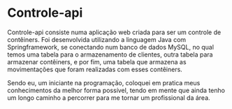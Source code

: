 # Controle-api

Controle-api consiste numa aplicação web criada para ser um controle de contêiners. Foi desenvolvida utilizando a linguagem Java com Springframework,
se conectando num banco de dados MySQL, no qual temos uma tabela para o armazenamento de clientes,
outra tabela para armazenar contêiners, e por fim, uma tabela que armazena as movimentações que foram realizadas com esses contêiners.

Sendo eu, um iniciante na programação, coloquei em pratica meus conhecimentos da melhor forma possível, tendo em mente que ainda tenho
um longo caminho a percorrer para me tornar um profissional da área.
